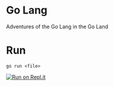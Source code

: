 # Go Lang

Adventures of the Go Lang in the Go Land

# Run

`go run <file>`


[![Run on Repl.it](https://repl.it/badge/github/ricleal/GoLang)](https://repl.it/github/ricleal/GoLang)

